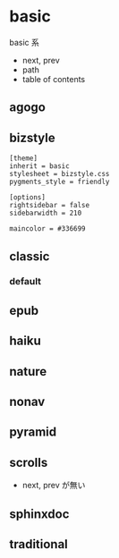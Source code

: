 # basic

basic 系

* next, prev
* path
* table of contents

## agogo

## bizstyle

```
[theme]
inherit = basic
stylesheet = bizstyle.css
pygments_style = friendly

[options]
rightsidebar = false
sidebarwidth = 210

maincolor = #336699
```

## classic

### default

## epub

## haiku

## nature

## nonav

## pyramid

## scrolls

* next, prev が無い

## sphinxdoc

## traditional
